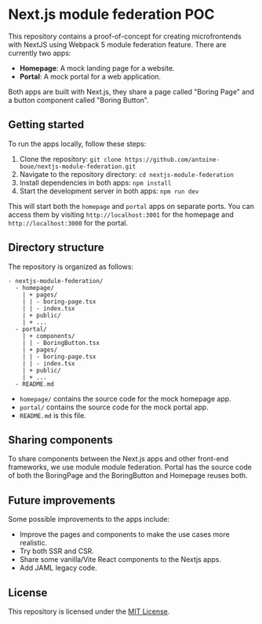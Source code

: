 # Next.js module federation POC

This repository contains a proof-of-concept for creating microfrontends with NextJS using Webpack 5 module federation feature. There are currently two apps:

- **Homepage**: A mock landing page for a website.
- **Portal**: A mock portal for a web application.

Both apps are built with Next.js, they share a page called "Boring Page" and a button component called "Boring Button".

## Getting started

To run the apps locally, follow these steps:

1. Clone the repository: `git clone https://github.com/antoine-boue/nextjs-module-federation.git`
2. Navigate to the repository directory: `cd nextjs-module-federation`
3. Install dependencies in both apps: `npm install`
4. Start the development server in both apps: `npm run dev`

This will start both the `homepage` and `portal` apps on separate ports. You can access them by visiting `http://localhost:3001` for the homepage and `http://localhost:3000` for the portal.

## Directory structure

The repository is organized as follows:

```
- nextjs-module-federation/
  - homepage/
    | + pages/
    | | - boring-page.tsx
    | | - index.tsx
    | + public/
    | + ...
  - portal/
    | + components/
    | | - BoringButton.tsx
    | + pages/
    | | - boring-page.tsx
    | | - index.tsx
    | + public/
    | + ...
  - README.md
```

- `homepage/` contains the source code for the mock homepage app.
- `portal/` contains the source code for the mock portal app.
- `README.md` is this file.

## Sharing components

To share components between the Next.js apps and other front-end frameworks, we use module module federation. Portal has the source code of both the BoringPage and the BoringButton and Homepage reuses both.

## Future improvements

Some possible improvements to the apps include:

- Improve the pages and components to make the use cases more realistic.
- Try both SSR and CSR.
- Share some vanilla/Vite React components to the Nextjs apps.
- Add JAML legacy code.

## License

This repository is licensed under the [MIT License](https://opensource.org/licenses/MIT).
